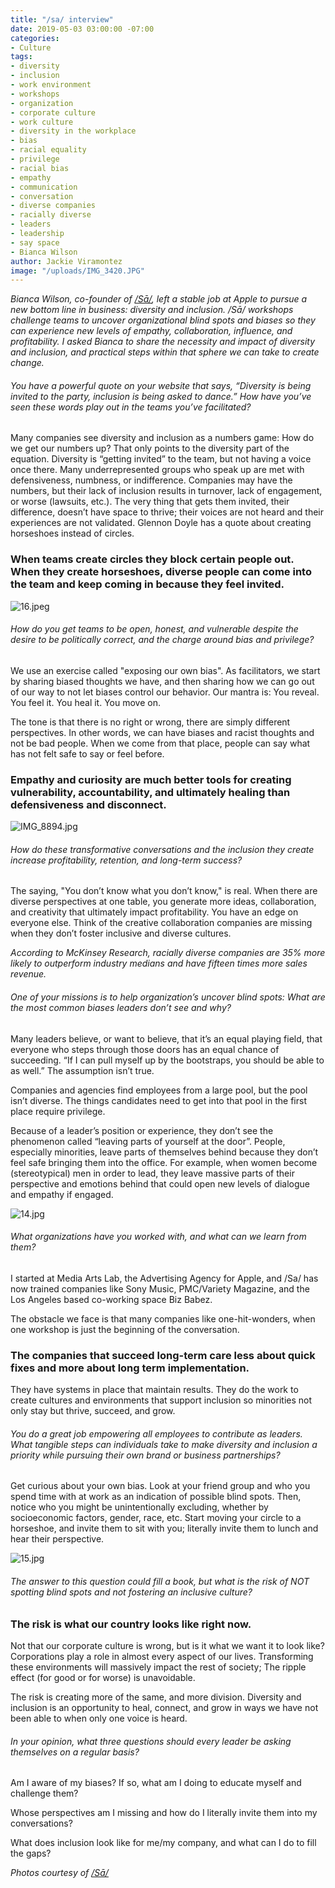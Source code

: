 ```yaml
---
title: "/sa/ interview"
date: 2019-05-03 03:00:00 -07:00
categories:
- Culture
tags:
- diversity
- inclusion
- work environment
- workshops
- organization
- corporate culture
- work culture
- diversity in the workplace
- bias
- racial equality
- privilege
- racial bias
- empathy
- communication
- conversation
- diverse companies
- racially diverse
- leaders
- leadership
- say space
- Bianca Wilson
author: Jackie Viramontez
image: "/uploads/IMG_3420.JPG"
---
```


_Bianca Wilson, co-founder of [/Sā/](https://www.say-space.com/), left a stable job at Apple to pursue a new bottom line in business: diversity and inclusion. /Sā/ workshops challenge teams to uncover organizational blind spots and biases so they can experience new levels of empathy, collaboration, influence, and profitability. I asked Bianca to share the necessity and impact of diversity and inclusion, and practical steps within that sphere we can take to create change._ 

###### You have a powerful quote on your website that says, “Diversity is being invited to the party, inclusion is being asked to dance.” How have you’ve seen these words play out in the teams you’ve facilitated?

Many companies see diversity and inclusion as a numbers game: How do we get our numbers up? That only points to the diversity part of the equation. Diversity is “getting invited” to the team, but not having a voice once there. Many underrepresented groups who speak up are met with defensiveness, numbness, or indifference. Companies may have the numbers, but their lack of inclusion results in turnover, lack of engagement, or worse (lawsuits, etc.). The very thing that gets them invited, their difference, doesn’t have space to thrive; their voices are not heard and their experiences are not validated. Glennon Doyle has a quote about creating horseshoes instead of circles. 

### When teams create circles they block certain people out. When they create horseshoes, diverse people can come into the team and keep coming in because they feel invited. 

![16.jpeg](/uploads/16.jpeg)

###### How do you get teams to be open, honest, and vulnerable despite the desire to be politically correct, and the charge around bias and privilege?

We use an exercise called "exposing our own bias". As facilitators, we start by sharing biased thoughts we have, and then sharing how we can go out of our way to not let biases control our behavior. Our mantra is: You reveal. You feel it. You heal it. You move on. 

The tone is that there is no right or wrong, there are simply different perspectives. In other words, we can have biases and racist thoughts and not be bad people. When we come from that place, people can say what has not felt safe to say or feel before.

### Empathy and curiosity are much better tools for creating vulnerability, accountability, and ultimately healing than defensiveness and disconnect.

![IMG_8894.jpg](/uploads/IMG_8894.jpg)

###### How do these transformative conversations and the inclusion they create increase profitability, retention, and long-term success? 

The saying, "You don’t know what you don’t know," is real. When there are diverse perspectives at one table, you generate more ideas, collaboration, and creativity that ultimately impact profitability. You have an edge on everyone else. Think of the creative collaboration companies are missing when they don’t foster inclusive and diverse cultures. 

_According to McKinsey Research, racially diverse companies are 35% more likely to outperform industry medians and have fifteen times more sales revenue._
 
###### One of your missions is to help organization’s uncover blind spots: What are the most common biases leaders don’t see and why? 

Many leaders believe, or want to believe, that it’s an equal playing field, that everyone who steps through those doors has an equal chance of succeeding. “If I can pull myself up by the bootstraps, you should be able to as well.” The assumption isn’t true. 

Companies and agencies find employees from a large pool, but the pool isn’t diverse. The things candidates need to get into that pool in the first place require privilege.

Because of a leader’s position or experience, they don’t see the phenomenon called “leaving parts of yourself at the door”. People, especially minorities, leave parts of themselves behind because they don’t feel safe bringing them into the office. For example, when women become (stereotypical) men in order to lead, they leave massive parts of their perspective and emotions behind that could open new levels of dialogue and empathy if engaged.

![14.jpg](/uploads/14.jpg)

###### What organizations have you worked with, and what can we learn from them? 

I started at Media Arts Lab, the Advertising Agency for Apple, and /Sa/ has now trained companies like Sony Music, PMC/Variety Magazine, and the Los Angeles based co-working space Biz Babez.

The obstacle we face is that many companies like one-hit-wonders, when one workshop is just the beginning of the conversation. 

### The companies that succeed long-term care less about quick fixes and more about long term implementation. 

They have systems in place that maintain results. They do the work to create cultures and environments that support inclusion so minorities not only stay but thrive, succeed, and grow.

###### You do a great job empowering all employees to contribute as leaders. What tangible steps can individuals take to make diversity and inclusion a priority while pursuing their own brand or business partnerships?

Get curious about your own bias. Look at your friend group and who you spend time with at work as an indication of possible blind spots. Then, notice who you might be unintentionally excluding, whether by socioeconomic factors, gender, race, etc. Start moving your circle to a horseshoe, and invite them to sit with you; literally invite them to lunch and hear their perspective. 

![15.jpg](/uploads/15.jpg)

###### The answer to this question could fill a book, but what is the risk of NOT spotting blind spots and not fostering an inclusive culture?

### The risk is what our country looks like right now. 

Not that our corporate culture is wrong, but is it what we want it to look like? Corporations play a role in almost every aspect of our lives. Transforming these environments will massively impact the rest of society; The ripple effect (for good or for worse) is unavoidable. 

The risk is creating more of the same, and more division. Diversity and inclusion is an opportunity to heal, connect, and grow in ways we have not been able to when only one voice is heard. 

###### In your opinion, what three questions should every leader be asking themselves on a regular basis?

Am I aware of my biases? If so, what am I doing to educate myself and challenge them?

Whose perspectives am I missing and how do I literally invite them into my conversations?

What does inclusion look like for me/my company, and what can I do to fill the gaps? 

_Photos courtesy of [/Sā/](https://www.say-space.com/)_